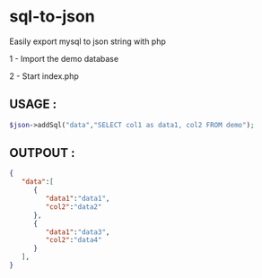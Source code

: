 # sql-to-json
Easily export mysql to json string with php

1 - Import the demo database

2 - Start index.php


## USAGE :
```php
$json->addSql("data","SELECT col1 as data1, col2 FROM demo");
```

## OUTPOUT :
```json
{  
   "data":[  
      {  
         "data1":"data1",
         "col2":"data2"
      },
      {  
         "data1":"data3",
         "col2":"data4"
      }
   ],
}
```
